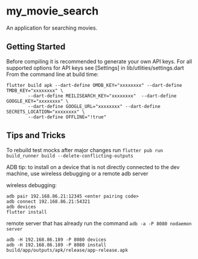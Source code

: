 # my_movie_search

An application for searching movies.

## Getting Started

Before compiling it is recommended to generate your own API keys.
For all supported options for API keys see [Settings] in lib/utlities/settings.dart
From the command line at build time:
```shell
flutter build apk --dart-define OMDB_KEY="xxxxxxxx" --dart-define TMDB_KEY="xxxxxxxx" \
        --dart-define MEILISEARCH_KEY="xxxxxxxx"  --dart-define GOOGLE_KEY="xxxxxxxx" \
        --dart-define GOOGLE_URL="xxxxxxxx" --dart-define SECRETS_LOCATION="xxxxxxxx" \
        --dart-define OFFLINE="!true" 
```

## Tips and Tricks

To rebuild test mocks after major changes run
```flutter pub run build_runner build --delete-conflicting-outputs```

ADB tip: to install on a device that is not directly connected to the dev machine, use wireless debugging or a remote adb server

wireless debugging:
```shell
adb pair 192.168.86.21:12345 <enter pairing code>
adb connect 192.168.86.21:54321
adb devices
flutter install
```

remote server that has already run the command ```adb -a -P 8080 nodaemon server```
```shell
adb -H 192.168.86.189 -P 8080 devices
adb -H 192.168.86.189 -P 8080 install build/app/outputs/apk/release/app-release.apk
```